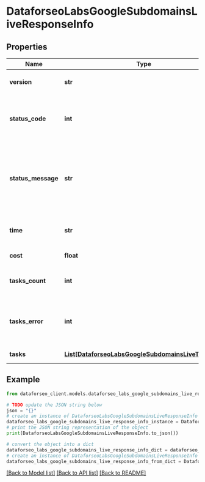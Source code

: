 # DataforseoLabsGoogleSubdomainsLiveResponseInfo


## Properties

Name | Type | Description | Notes
------------ | ------------- | ------------- | -------------
**version** | **str** | the current version of the API | [optional] 
**status_code** | **int** | general status code you can find the full list of the response codes here | [optional] 
**status_message** | **str** | general informational message you can find the full list of general informational messages here | [optional] 
**time** | **str** | total execution time, seconds | [optional] 
**cost** | **float** | total tasks cost, USD | [optional] 
**tasks_count** | **int** | the number of tasks in the tasks array | [optional] 
**tasks_error** | **int** | the number of tasks in the tasks array returned with an error | [optional] 
**tasks** | [**List[DataforseoLabsGoogleSubdomainsLiveTaskInfo]**](DataforseoLabsGoogleSubdomainsLiveTaskInfo.md) | array of tasks | [optional] 

## Example

```python
from dataforseo_client.models.dataforseo_labs_google_subdomains_live_response_info import DataforseoLabsGoogleSubdomainsLiveResponseInfo

# TODO update the JSON string below
json = "{}"
# create an instance of DataforseoLabsGoogleSubdomainsLiveResponseInfo from a JSON string
dataforseo_labs_google_subdomains_live_response_info_instance = DataforseoLabsGoogleSubdomainsLiveResponseInfo.from_json(json)
# print the JSON string representation of the object
print(DataforseoLabsGoogleSubdomainsLiveResponseInfo.to_json())

# convert the object into a dict
dataforseo_labs_google_subdomains_live_response_info_dict = dataforseo_labs_google_subdomains_live_response_info_instance.to_dict()
# create an instance of DataforseoLabsGoogleSubdomainsLiveResponseInfo from a dict
dataforseo_labs_google_subdomains_live_response_info_from_dict = DataforseoLabsGoogleSubdomainsLiveResponseInfo.from_dict(dataforseo_labs_google_subdomains_live_response_info_dict)
```
[[Back to Model list]](../README.md#documentation-for-models) [[Back to API list]](../README.md#documentation-for-api-endpoints) [[Back to README]](../README.md)


